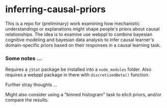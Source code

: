 # inferring-causal-priors

This is a repo for (preliminary) work examining how mechanistic understandings or explanations might shape people's priors about causal relationships. The idea is to examine use webppl to combine bayesian cognitive modeling and bayesian data analysis to infer causal learner's domain-specific priors based on their responses in a causal learning task.

###  Some notes ...

Requires a `jStat` package be installed into a `node_modules` folder. Also requires a webppl package in there with `discretizedBeta()` function. 


Further stray thoughts ...

Might also consider using a "binned histogram" task to elicit priors, and/or compare the results.